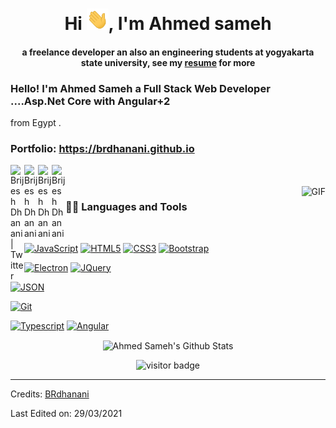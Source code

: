 <div align="center">
<h1 align="center">Hi <img width="35" src="https://github.com/1999AZZAR/1999AZZAR/blob/main/resources/img/waving.gif">, I'm Ahmed sameh</h1>
<h4 align="center">a freelance developer an also an engineering students at yogyakarta state university, see my <a href="" target="_blank">resume</a> for more</h4>
</div>

### Hello! I'm Ahmed Sameh a Full Stack Web Developer ....Asp.Net Core with Angular+2
 from Egypt .

### Portfolio: https://brdhanani.github.io

<a href="https://twitter.com/dhanani_brijesh">
  <img align="left" alt="Brijesh Dhanani | Twitter" width="22px" src="https://cdn.jsdelivr.net/npm/simple-icons@v3/icons/twitter.svg" />
</a>
<a href="https://www.linkedin.com/in/ahmed-sameh-lotfi-b82b78201/">
  <img align="left" alt="Brijesh Dhanani" width="22px" src="https://cdn.jsdelivr.net/npm/simple-icons@v3/icons/linkedin.svg" />
</a>
<a href="https://www.facebook.com/ahmedsamehmessi/">
  <img align="left" alt="Brijesh Dhanani" width="22px" src="https://cdn.jsdelivr.net/npm/simple-icons@v3/icons/facebook.svg" />
</a>

<a href="https://youtu.be/X_zgw9GojSc">
  <img align="left" alt="Brijesh Dhanani" width="22px" src="https://cdn.jsdelivr.net/npm/simple-icons@v3/icons/youtube.svg" />
</a>

<br />
<br />

  <img align="right" alt="GIF" src="https://media.giphy.com/media/836HiJc7pgzy8iNXCn/giphy.gif" />
  
### 👨‍💻 Languages and Tools

<br />

[![JavaScript](https://img.shields.io/badge/-JavaScript-black?style=flat&logo=javascript&link=https://github.com/BRdhanani)](https://github.com/BRdhanani) 
[![HTML5](https://img.shields.io/badge/-HTML5-E34F26?style=flat&logo=html5&logoColor=white&link=https://github.com/BRdhanani)](https://github.com/BRdhanani) 
[![CSS3](https://img.shields.io/badge/-CSS3-1572B6?style=flat&logo=css3&link=https://github.com/BRdhanani)](https://github.com/BRdhanani) 
[![Bootstrap](https://img.shields.io/badge/-Bootstrap-563D7C?style=flat&logo=bootstrap&link=https://github.com/BRdhanani)](https://github.com/BRdhanani) 

[![Electron](https://img.shields.io/badge/-Electron-gray?style=flat&logo=electron&link=https://github.com/BRdhanani)](https://github.com/BRdhanani) 
[![JQuery](https://img.shields.io/badge/-JQuery-blue?style=flat&logo=jquery&link=https://github.com/BRdhanani)](https://github.com/BRdhanani) 

[![JSON](https://img.shields.io/badge/-json-02569B?style=flat&logo=json&link=https://github.com/BRdhanani)](https://github.com/BRdhanani)

[![Git](https://img.shields.io/badge/-Git-black?style=flat&logo=git&link=https://github.com/BRdhanani)](https://github.com/BRdhanani) 

[![Typescript](https://img.shields.io/badge/-TypeScript-white?style=flat&logo=typescript&link=https://github.com/BRdhanani)](https://github.com/BRdhanani)
[![Angular](https://img.shields.io/badge/-Angular-red?style=flat&logo=angular&link=https://github.com/BRdhanani)](https://github.com/BRdhanani) 

<p align='center'>
  <img align="center" src="https://github-readme-stats.vercel.app/api?username=brdhanani&show_icons=true&title_color=fff&icon_color=79ff97&text_color=efefef&bg_color=24292e" alt="Ahmed Sameh's Github Stats">
</p>

<p align='center'>
  <img src="https://visitor-badge.glitch.me/badge?page_id=brdhanani.brdhanani" alt="visitor badge"/>
</p>

-----

Credits: [BRdhanani](https://github.com/brdhanani)

Last Edited on: 29/03/2021
